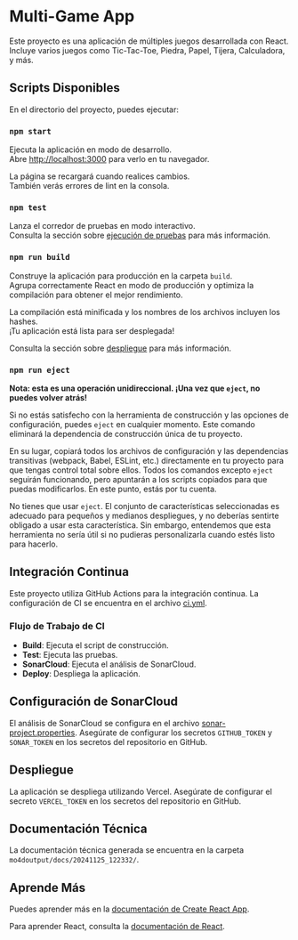 # Multi-Game App

Este proyecto es una aplicación de múltiples juegos desarrollada con React. Incluye varios juegos como Tic-Tac-Toe, Piedra, Papel, Tijera, Calculadora, y más.

## Scripts Disponibles

En el directorio del proyecto, puedes ejecutar:

### `npm start`

Ejecuta la aplicación en modo de desarrollo.\
Abre [http://localhost:3000](http://localhost:3000) para verlo en tu navegador.

La página se recargará cuando realices cambios.\
También verás errores de lint en la consola.

### `npm test`

Lanza el corredor de pruebas en modo interactivo.\
Consulta la sección sobre [ejecución de pruebas](https://facebook.github.io/create-react-app/docs/running-tests) para más información.

### `npm run build`

Construye la aplicación para producción en la carpeta `build`.\
Agrupa correctamente React en modo de producción y optimiza la compilación para obtener el mejor rendimiento.

La compilación está minificada y los nombres de los archivos incluyen los hashes.\
¡Tu aplicación está lista para ser desplegada!

Consulta la sección sobre [despliegue](https://facebook.github.io/create-react-app/docs/deployment) para más información.

### `npm run eject`

**Nota: esta es una operación unidireccional. ¡Una vez que `eject`, no puedes volver atrás!**

Si no estás satisfecho con la herramienta de construcción y las opciones de configuración, puedes `eject` en cualquier momento. Este comando eliminará la dependencia de construcción única de tu proyecto.

En su lugar, copiará todos los archivos de configuración y las dependencias transitivas (webpack, Babel, ESLint, etc.) directamente en tu proyecto para que tengas control total sobre ellos. Todos los comandos excepto `eject` seguirán funcionando, pero apuntarán a los scripts copiados para que puedas modificarlos. En este punto, estás por tu cuenta.

No tienes que usar `eject`. El conjunto de características seleccionadas es adecuado para pequeños y medianos despliegues, y no deberías sentirte obligado a usar esta característica. Sin embargo, entendemos que esta herramienta no sería útil si no pudieras personalizarla cuando estés listo para hacerlo.

## Integración Continua

Este proyecto utiliza GitHub Actions para la integración continua. La configuración de CI se encuentra en el archivo [ci.yml](.github/workflows/ci.yml).

### Flujo de Trabajo de CI

- **Build**: Ejecuta el script de construcción.
- **Test**: Ejecuta las pruebas.
- **SonarCloud**: Ejecuta el análisis de SonarCloud.
- **Deploy**: Despliega la aplicación.

## Configuración de SonarCloud

El análisis de SonarCloud se configura en el archivo [sonar-project.properties](sonar-project.properties). Asegúrate de configurar los secretos `GITHUB_TOKEN` y `SONAR_TOKEN` en los secretos del repositorio en GitHub.

## Despliegue

La aplicación se despliega utilizando Vercel. Asegúrate de configurar el secreto `VERCEL_TOKEN` en los secretos del repositorio en GitHub.

## Documentación Técnica

La documentación técnica generada se encuentra en la carpeta `mo4doutput/docs/20241125_122332/`.

## Aprende Más

Puedes aprender más en la [documentación de Create React App](https://facebook.github.io/create-react-app/docs/getting-started).

Para aprender React, consulta la [documentación de React](https://reactjs.org/).
